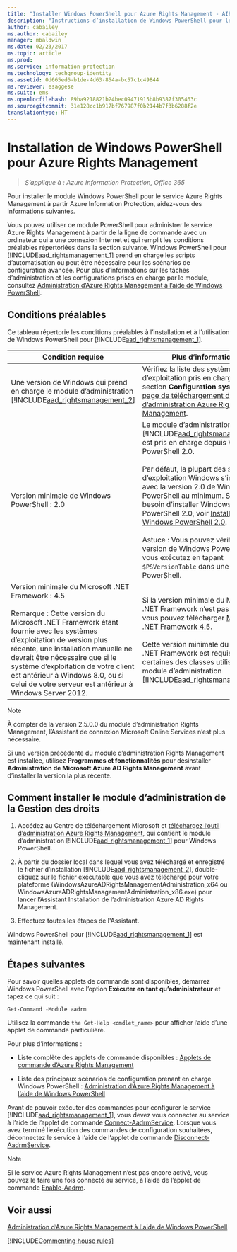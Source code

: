 ```yaml
---
title: "Installer Windows PowerShell pour Azure Rights Management - AIP"
description: "Instructions d’installation de Windows PowerShell pour le service Azure Rights Management d’Azure Information Protection. Le nom de ce module est AADRM."
author: cabailey
ms.author: cabailey
manager: mbaldwin
ms.date: 02/23/2017
ms.topic: article
ms.prod: 
ms.service: information-protection
ms.technology: techgroup-identity
ms.assetid: 0d665ed6-b1de-4d63-854a-bc57c1c49844
ms.reviewer: esaggese
ms.suite: ems
ms.openlocfilehash: 89ba9218821b24bec09471915b8b9387f305463c
ms.sourcegitcommit: 31e128cc1b917bf767987f0b2144b7f3b6288f2e
translationtype: HT
---
```

# <a name="installing-windows-powershell-for-azure-rights-management"></a>Installation de Windows PowerShell pour Azure Rights Management

>*S’applique à : Azure Information Protection, Office 365*

Pour installer le module Windows PowerShell pour le service Azure Rights Management à partir Azure Information Protection, aidez-vous des informations suivantes.

Vous pouvez utiliser ce module PowerShell pour administrer le service Azure Rights Management à partir de la ligne de commande avec un ordinateur qui a une connexion Internet et qui remplit les conditions préalables répertoriées dans la section suivante. Windows PowerShell pour [!INCLUDE[aad_rightsmanagement_1](../includes/aad_rightsmanagement_1_md.md)] prend en charge les scripts d’automatisation ou peut être nécessaire pour les scénarios de configuration avancée. Pour plus d’informations sur les tâches d’administration et les configurations prises en charge par le module, consultez [Administration d’Azure Rights Management à l’aide de Windows PowerShell](administer-powershell.md).

## <a name="prerequisites"></a>Conditions préalables
Ce tableau répertorie les conditions préalables à l’installation et à l’utilisation de Windows PowerShell pour [!INCLUDE[aad_rightsmanagement_1](../includes/aad_rightsmanagement_1_md.md)].

|Condition requise|Plus d’informations|
|---------------|--------------------|
|Une version de Windows qui prend en charge le module d’administration [!INCLUDE[aad_rightsmanagement_2](../includes/aad_rightsmanagement_2_md.md)]|Vérifiez la liste des systèmes d’exploitation pris en charge dans la section **Configuration système** de la [page de téléchargement de l’outil d’administration Azure Rights Management](http://go.microsoft.com/fwlink/?LinkId=257721).|
|Version minimale de Windows PowerShell : 2.0|Le module d’administration [!INCLUDE[aad_rightsmanagement_2](../includes/aad_rightsmanagement_2_md.md)] est pris en charge depuis Windows PowerShell 2.0.<br /><br />Par défaut, la plupart des systèmes d’exploitation Windows s’installent avec la version 2.0 de Windows PowerShell au minimum. Si vous avez besoin d’installer Windows PowerShell 2.0, voir [Installer Windows PowerShell 2.0](http://msdn.microsoft.com/library/ff637750.aspx).<br /><br />Astuce : Vous pouvez vérifier la version de Windows PowerShell que vous exécutez en tapant `$PSVersionTable` dans une session PowerShell.|
|Version minimale du Microsoft .NET Framework : 4.5<br /><br />Remarque : Cette version du Microsoft .NET Framework étant fournie avec les systèmes d’exploitation de version plus récente, une installation manuelle ne devrait être nécessaire que si le système d’exploitation de votre client est antérieur à Windows 8.0, ou si celui de votre serveur est antérieur à Windows Server 2012.|Si la version minimale du Microsoft .NET Framework n’est pas installée, vous pouvez télécharger [Microsoft .NET Framework 4.5](http://www.microsoft.com/download/details.aspx?id=30653).<br /><br />Cette version minimale du Microsoft .NET Framework est requise pour certaines des classes utilisées par le module d’administration [!INCLUDE[aad_rightsmanagement_2](../includes/aad_rightsmanagement_2_md.md)].|

> [!NOTE]
> À compter de la version 2.5.0.0 du module d’administration Rights Management, l’Assistant de connexion Microsoft Online Services n’est plus nécessaire.
> 
> Si une version précédente du module d’administration Rights Management est installée, utilisez **Programmes et fonctionnalités** pour désinstaller **Administration de Microsoft Azure AD Rights Management** avant d’installer la version la plus récente.


## <a name="how-to-install-the-rights-management-administration-module"></a>Comment installer le module d’administration de la Gestion des droits

1.  Accédez au Centre de téléchargement Microsoft et [téléchargez l’outil d’administration Azure Rights Management](https://go.microsoft.com/fwlink/?LinkId=257721), qui contient le module d’administration [!INCLUDE[aad_rightsmanagement_1](../includes/aad_rightsmanagement_1_md.md)] pour Windows PowerShell.

2.  À partir du dossier local dans lequel vous avez téléchargé et enregistré le fichier d’installation [!INCLUDE[aad_rightsmanagement_2](../includes/aad_rightsmanagement_2_md.md)], double-cliquez sur le fichier exécutable que vous avez téléchargé pour votre plateforme (WindowsAzureADRightsManagementAdministration_x64 ou WindowsAzureADRightsManagementAdministration_x86.exe) pour lancer l’Assistant Installation de l’administration Azure AD Rights Management.

3.  Effectuez toutes les étapes de l'Assistant.

Windows PowerShell pour [!INCLUDE[aad_rightsmanagement_1](../includes/aad_rightsmanagement_1_md.md)] est maintenant installé.

## <a name="next-steps"></a>Étapes suivantes
Pour savoir quelles applets de commande sont disponibles, démarrez Windows PowerShell avec l’option **Exécuter en tant qu’administrateur** et tapez ce qui suit :

```
Get-Command -Module aadrm
```
Utilisez la commande `the Get-Help <cmdlet_name>` pour afficher l’aide d’une applet de commande particulière.

Pour plus d’informations :

-   Liste complète des applets de commande disponibles : [Applets de commande d’Azure Rights Management](https://msdn.microsoft.com/library/windowsazure/dn629398.aspx)

-   Liste des principaux scénarios de configuration prenant en charge Windows PowerShell : [Administration d’Azure Rights Management à l’aide de Windows PowerShell](administer-powershell.md)

Avant de pouvoir exécuter des commandes pour configurer le service [!INCLUDE[aad_rightsmanagement_1](../includes/aad_rightsmanagement_1_md.md)], vous devez vous connecter au service à l’aide de l’applet de commande [Connect-AadrmService](https://msdn.microsoft.com/library/windowsazure/dn629415.aspx). Lorsque vous avez terminé l’exécution des commandes de configuration souhaitées, déconnectez le service à l’aide de l’applet de commande [Disconnect-AadrmService](https://msdn.microsoft.com/library/windowsazure/dn629416.aspx).

> [!NOTE]
> Si le service Azure Rights Management n’est pas encore activé, vous pouvez le faire une fois connecté au service, à l’aide de l’applet de commande [Enable-Aadrm](https://msdn.microsoft.com/library/windowsazure/dn629412.aspx).

## <a name="see-also"></a>Voir aussi
[Administration d’Azure Rights Management à l'aide de Windows PowerShell](administer-powershell.md)

[!INCLUDE[Commenting house rules](../includes/houserules.md)]